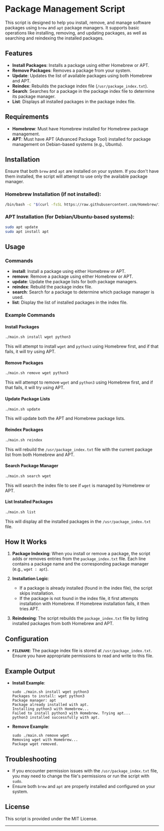 

# Package Management Script

This script is designed to help you install, remove, and manage software packages using `brew` and `apt` package managers. It supports basic operations like installing, removing, and updating packages, as well as searching and reindexing the installed packages.

## Features

- **Install Packages**: Installs a package using either Homebrew or APT.
- **Remove Packages**: Removes a package from your system.
- **Update**: Updates the list of available packages using both Homebrew and APT.
- **Reindex**: Rebuilds the package index file (`/usr/package_index.txt`).
- **Search**: Searches for a package in the package index file to determine its package manager.
- **List**: Displays all installed packages in the package index file.

## Requirements

- **Homebrew**: Must have Homebrew installed for Homebrew package management.
- **APT**: Must have APT (Advanced Package Tool) installed for package management on Debian-based systems (e.g., Ubuntu).

## Installation

Ensure that both `brew` and `apt` are installed on your system. If you don't have them installed, the script will attempt to use only the available package manager.

### Homebrew Installation (if not installed):
```bash
/bin/bash -c "$(curl -fsSL https://raw.githubusercontent.com/Homebrew/install/HEAD/install.sh)"
```

### APT Installation (for Debian/Ubuntu-based systems):
```bash
sudo apt update
sudo apt install apt
```

## Usage

### Commands

- **install**: Install a package using either Homebrew or APT.
- **remove**: Remove a package using either Homebrew or APT.
- **update**: Update the package lists for both package managers.
- **reindex**: Rebuild the package index file.
- **search**: Search for a package to determine which package manager is used.
- **list**: Display the list of installed packages in the index file.

### Example Commands

#### Install Packages
```bash
./main.sh install wget python3
```

This will attempt to install `wget` and `python3` using Homebrew first, and if that fails, it will try using APT.

#### Remove Packages
```bash
./main.sh remove wget python3
```

This will attempt to remove `wget` and `python3` using Homebrew first, and if that fails, it will try using APT.

#### Update Package Lists
```bash
./main.sh update
```

This will update both the APT and Homebrew package lists.

#### Reindex Packages
```bash
./main.sh reindex
```

This will rebuild the `/usr/package_index.txt` file with the current package list from both Homebrew and APT.

#### Search Package Manager
```bash
./main.sh search wget
```

This will search the index file to see if `wget` is managed by Homebrew or APT.

#### List Installed Packages
```bash
./main.sh list
```

This will display all the installed packages in the `/usr/package_index.txt` file.

## How It Works

1. **Package Indexing**: When you install or remove a package, the script adds or removes entries from the `package_index.txt` file. Each line contains a package name and the corresponding package manager (e.g., `wget : apt`).

2. **Installation Logic**:
   - If a package is already installed (found in the index file), the script skips installation.
   - If the package is not found in the index file, it first attempts installation with Homebrew. If Homebrew installation fails, it then tries APT.

3. **Reindexing**: The script rebuilds the `package_index.txt` file by listing installed packages from both Homebrew and APT.

## Configuration

- **`FILENAME`**: The package index file is stored at `/usr/package_index.txt`. Ensure you have appropriate permissions to read and write to this file.

## Example Output

- **Install Example**:
  ```
  sudo ./main.sh install wget python3
  Packages to install: wget python3
  Package manager: apt
  Package already installed with apt.
  Installing python3 with Homebrew...
  Failed to install python3 with Homebrew. Trying apt...
  python3 installed successfully with apt.
  ```

- **Remove Example**:
  ```
  sudo ./main.sh remove wget
  Removing wget with Homebrew...
  Package wget removed.
  ```

## Troubleshooting

- If you encounter permission issues with the `/usr/package_index.txt` file, you may need to change the file's permissions or run the script with `sudo`.
- Ensure both `brew` and `apt` are properly installed and configured on your system.

## License

This script is provided under the MIT License.

---
